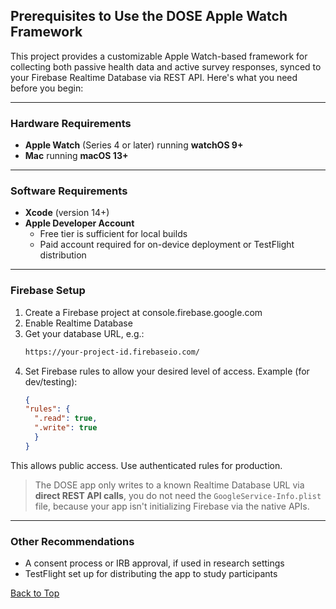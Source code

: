 
## Prerequisites to Use the DOSE Apple Watch Framework

This project provides a customizable Apple Watch-based framework for collecting both passive health data and active survey responses, synced to your Firebase Realtime Database via REST API. Here's what you need before you begin:

---

### Hardware Requirements

* **Apple Watch** (Series 4 or later) running **watchOS 9+**
* **Mac** running **macOS 13+**

---

### Software Requirements

* **Xcode** (version 14+)
* **Apple Developer Account**
  * Free tier is sufficient for local builds
  * Paid account required for on-device deployment or TestFlight distribution

---

### Firebase Setup

1. Create a Firebase project at console.firebase.google.com
2. Enable Realtime Database
3. Get your database URL, e.g.:
    ```bash
    https://your-project-id.firebaseio.com/
    ```
4. Set Firebase rules to allow your desired level of access. Example (for dev/testing):
    ```json
    {
    "rules": {
      ".read": true,
      ".write": true
      }
    }
    ```
This allows public access. Use authenticated rules for production.

> The DOSE app only writes to a known Realtime Database URL via **direct REST API calls**, you do not need the ```GoogleService-Info.plist``` file, because your app isn't initializing Firebase via the native APIs.

---

### Other Recommendations 

* A consent process or IRB approval, if used in research settings
* TestFlight set up for distributing the app to study participants


[Back to Top](#top)


